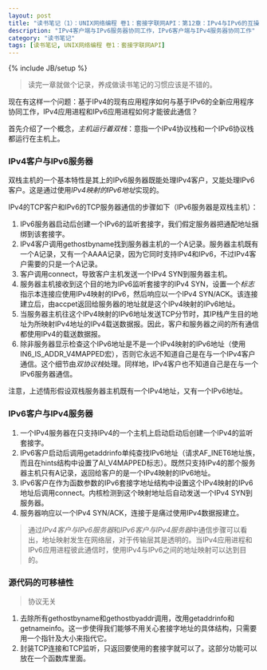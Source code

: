 ```yaml
---
layout: post
title: "读书笔记（1）：UNIX网络编程 卷1：套接字联网API：第12章：IPv4与IPv6的互操作性"
description: "IPv4客户端与IPv6服务器协同工作，IPv6客户端与IPv4服务器协同工作"
category: "读书笔记"
tags: [读书笔记, UNIX网络编程 卷1：套接字联网API]
---
```

{% include JB/setup %}

> 读完一章就做个记录，养成做读书笔记的习惯应该是不错的。

现在有这样一个问题：基于IPv4的现有应用程序如何与基于IPv6的全新应用程序协同工作，IPv4应用进程和IPv6应用进程如何才能彼此通信？

首先介绍了一个概念，*主机运行着双栈*：意指一个IPv4协议栈和一个IPv6协议栈都运行在主机上。

### IPv4客户与IPv6服务器

双栈主机的一个基本特性是其上的IPv6服务器既能处理IPv4客户，又能处理IPv6客户。这是通过使用*IPv4映射的IPv6地址*实现的。

IPv4的TCP客户和IPv6的TCP服务器通信的步骤如下（IPv6服务器是双栈主机）：

1. IPv6服务器启动后创建一个IPv6的监听套接字，我们假定服务器把通配地址捆绑到该套接字。
2. IPv4客户调用gethostbyname找到服务器主机的一个A记录。服务器主机既有一个A记录，又有一个AAAA记录，因为它同时支持IPv4和IPv6，不过IPv4客户需要的只是一个A记录。
3. 客户调用connect，导致客户主机发送一个IPv4 SYN到服务器主机。
4. 服务器主机接收到这个目的地为IPv6监听套接字的IPv4 SYN，设置一个*标志*指示本连接应使用IPv4映射的IPv6，然后响应以一个IPv4 SYN/ACK。该连接建立后，由accpet返回给服务器的地址就是这个IPv4映射的IPv6地址。
5. 当服务器主机往这个IPv4映射的IPv6地址发送TCP分节时，其IP栈产生目的地址为所映射IPv4地址的IPv4载送数据报。因此，客户和服务器之间的所有通信都使用IPv4的载送数据报。
6. 除非服务器显示检查这个IPv6地址是不是一个IPv4映射的IPv6地址（使用IN6_IS_ADDR_V4MAPPED宏），否则它永远不知道自己是在与一个IPv4客户通信。这个细节由*双协议栈*处理。同样地，IPv4客户也不知道自己是在与一个IPv6服务器通信。

注意，上述情形假设双栈服务器主机既有一个IPv4地址，又有一个IPv6地址。

### IPv6客户与IPv4服务器

1. 一个IPv4服务器在只支持IPv4的一个主机上启动启动后创建一个IPv4的监听套接字。
2. IPv6客户启动后调用getaddrinfo单纯查找IPv6地址（请求AF_INET6地址族，而且在hints结构中设置了AI_V4MAPPED标志）。既然只支持IPv4的那个服务器主机只有A记录，返回给客户的是一个IPv4映射的IPv6地址。
3. IPv6客户在作为函数参数的IPv6套接字地址结构中设置这个IPv4映射的IPv6地址后调用connect。内核检测到这个映射地址后自动发送一个IPv4 SYN到服务器。
4. 服务器响应以一个IPv4 SYN/ACK，连接于是痛过使用IPv4数据报建立。

> 通过*IPv4客户与IPv6服务器*和*IPv6客户与IPv4服务器*中通信步骤可以看出，地址映射发生在网络层，对于传输层其是透明的。当IPv4应用进程和IPv6应用进程彼此通信时，使用IPv4与IPv6之间的地址映射可以达到目的。

### 源代码的可移植性

> 协议无关

1. 去除所有gethostbyname和gethostbyaddr调用，改用getaddrinfo和getnameinfo。这一步使得我们能够不用关心套接字地址的具体结构，只需要用一个指针及大小来指代它。
2. 封装TCP连接和TCP监听，只返回要使用的套接字就可以了。这部分功能可以放在一个函数库里面。
